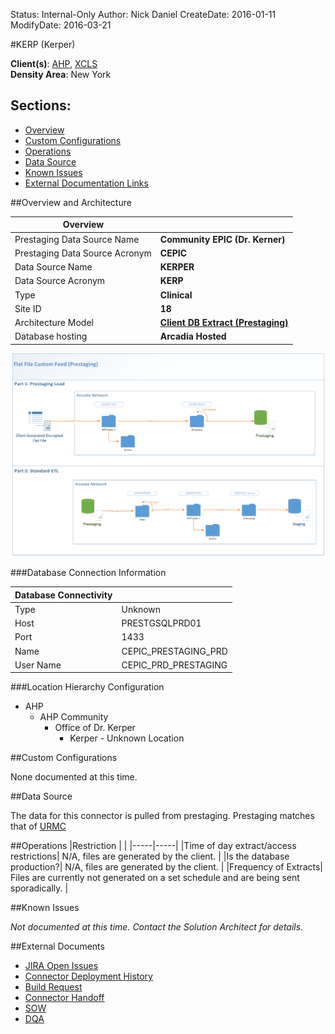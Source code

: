 Status: Internal-Only
Author: Nick Daniel
CreateDate: 2016-01-11
ModifyDate: 2016-03-21


#KERP (Kerper)

**Client(s)**: [AHP](../AHP.md), [XCLS](../XCLS.md)  
**Density Area**: New York   

## Sections:
* [Overview](#overview-and-architecture)
* [Custom Configurations](#custom-configurations)
* [Operations](#operations)
* [Data Source](#data-source)
* [Known Issues](#known-issues)
* [External Documentation Links](#external-documents)

##Overview and Architecture

| Overview ||
|-----|-----|
| Prestaging Data Source Name| **Community EPIC (Dr. Kerner)** |
| Prestaging Data Source Acronym| **CEPIC** |
| Data Source Name| **KERPER** |
| Data Source Acronym| **KERP** |
| Type | **Clinical** |
| Site ID | **18** |
| Architecture Model | [**Client DB Extract (Prestaging)**](../../Tech_Delivery/Standard-Implementations/Client-DB-Extract-Prestaging.md)|
| Database hosting | **Arcadia Hosted** |


<a href="../../../img/Connector-Client-DB-Extract-Prestaging.png">![](../../img/Connector-Client-DB-Extract-Prestaging.png)</a>

###Database Connection Information  

|Database Connectivity||
|-----|-----|
|Type|Unknown|
|Host|PRESTGSQLPRD01|
|Port|1433|
|Name|CEPIC_PRESTAGING_PRD|
|User Name|CEPIC_PRD_PRESTAGING|  


###Location Hierarchy Configuration

* AHP
    * AHP Community
        * Office of Dr. Kerper
            * Kerper - Unknown Location

##Custom Configurations

None documented at this time. 

##Data Source

The data for this connector is pulled from prestaging. Prestaging matches that of [URMC](./URMC.md)

##Operations
|Restriction | |
|-----|-----|
|Time of day extract/access restrictions| N/A, files are generated by the client. |
|Is the database production?| N/A, files are generated by the client.  |
|Frequency of Extracts| Files are currently not generated on a set schedule and are being sent sporadically.  |

##Known Issues

*Not documented at this time. Contact the Solution Architect for details.*

##External Documents
- [JIRA Open Issues](https://jira.arcadiasolutions.com/issues/?jql=(labels%20%3D%20KERP%20or%20%22Data%20Source%20Acronym%22%20~%20KERP)%20and%20status%20!%3D%20Closed)
- [Connector Deployment History](https://github.com/arcadia/qdw/wiki/connector-version)
- [Build Request](https://arcadia.box.com/s/pjrmk06sw2fww7k36tq0v3jf86oagoa7)
- [Connector Handoff](https://arcadia.box.com/s/z677myjxeq3523m1tyw8vt1faty23ey0)
- [SOW](https://arcadia.box.com/s/81vmvio34xf2brxqw8u7)
- [DQA](https://arcadia.box.com/s/mc6v2gb2j0jbp6u4yxei3mdjk8ks88xb)
